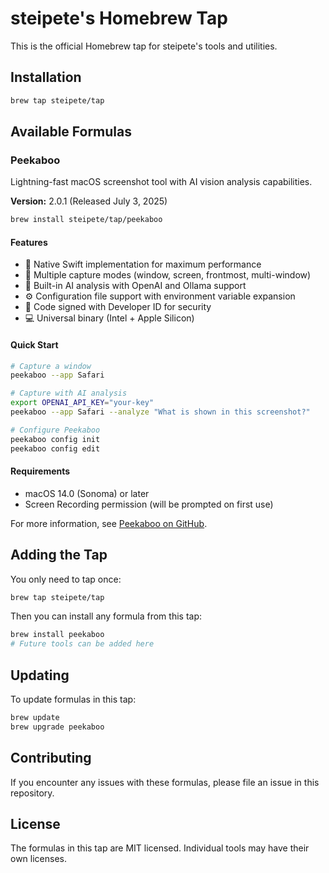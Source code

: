 # steipete's Homebrew Tap

This is the official Homebrew tap for steipete's tools and utilities.

## Installation

```bash
brew tap steipete/tap
```

## Available Formulas

### Peekaboo

Lightning-fast macOS screenshot tool with AI vision analysis capabilities.

**Version:** 2.0.1 (Released July 3, 2025)

```bash
brew install steipete/tap/peekaboo
```

#### Features

- 🚀 Native Swift implementation for maximum performance
- 📸 Multiple capture modes (window, screen, frontmost, multi-window)
- 🤖 Built-in AI analysis with OpenAI and Ollama support
- ⚙️ Configuration file support with environment variable expansion
- 🔏 Code signed with Developer ID for security
- 💻 Universal binary (Intel + Apple Silicon)

#### Quick Start

```bash
# Capture a window
peekaboo --app Safari

# Capture with AI analysis
export OPENAI_API_KEY="your-key"
peekaboo --app Safari --analyze "What is shown in this screenshot?"

# Configure Peekaboo
peekaboo config init
peekaboo config edit
```

#### Requirements

- macOS 14.0 (Sonoma) or later
- Screen Recording permission (will be prompted on first use)

For more information, see [Peekaboo on GitHub](https://github.com/steipete/peekaboo).

## Adding the Tap

You only need to tap once:

```bash
brew tap steipete/tap
```

Then you can install any formula from this tap:

```bash
brew install peekaboo
# Future tools can be added here
```

## Updating

To update formulas in this tap:

```bash
brew update
brew upgrade peekaboo
```

## Contributing

If you encounter any issues with these formulas, please file an issue in this repository.

## License

The formulas in this tap are MIT licensed. Individual tools may have their own licenses.